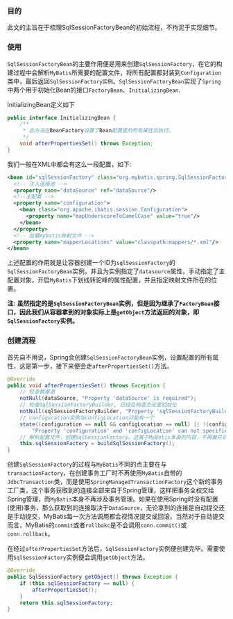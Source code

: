 ### 目的

此文的主旨在于梳理SqlSessionFactoryBean的初始流程，不拘泥于实现细节。

### 使用

`SqlSessionFactoryBean`的主要作用便是用来创建`SqlSessionFactory`，在它的构建过程中会解析`MyBatis`所需要的配置文件，将所有配置都封装到`Configuration`类中，最后返回`SqlSessionFactory实例`。`SqlSessionFactoryBean`实现了`Spring`中两个用于初始化Bean的接口`FactoryBean`、`InitializingBean`.

InitializingBean定义如下

```java
public interface InitializingBean {
	/**
	 * 此方法在BeanFactory设置了Bean配置里的所有属性后执行。
	 */
	void afterPropertiesSet() throws Exception;
}
```

我们一般在XML中都会有这么一段配置，如下:

```xml
<bean id="sqlSessionFactory" class="org.mybatis.spring.SqlSessionFactoryBean">
  <!-- 注入连接池 -->
  <property name="dataSource" ref="dataSource"/>
  <!--主配置 -->
  <property name="configuration">
    <bean class="org.apache.ibatis.session.Configuration">
      <property name="mapUnderscoreToCamelCase" value="true"/>
    </bean>
  </property>
  <!-- 加载mybatis映射文件 -->
  <property name="mapperLocations" value="classpath:mappers/*.xml"/>
</bean>
```

上述配置的作用就是让容器创建一个ID为`sqlSessionFactory`的`SqlSessionFactoryBean`实例，并且为实例指定了`datasource`属性，手动指定了主配置对象，开启`MyBatis`下划线转驼峰的属性配置，并且指定映射文件所在的位置。

**注:**
**虽然指定的是`SqlSessionFactoryBean`实例，但是因为继承了`FactoryBean`接口，因此我们从容器拿到的对象实际上是`getObject`方法返回的对象，即`SqlSessionFactory`实例。**

### 创建流程

首先自不用说，Spring会创建`SqlSessionFactoryBean`实例，设置配置的所有属性，这是第一步，接下来便会走`afterPropertiesSet()`方法。

```java
@Override
public void afterPropertiesSet() throws Exception {
    // 检查数据源
    notNull(dataSource, "Property 'dataSource' is required");
    // 检查SqlSessionFactoryBuilder, 已经在构造方法里初始化
    notNull(sqlSessionFactoryBuilder, "Property 'sqlSessionFactoryBuilder' is required");
    // configuration实例与configLocation只能有一个
    state((configuration == null && configLocation == null) || !(configuration != null &&          configLocation != null),
        "Property 'configuration' and 'configLocation' can not specified with together");
    // 解析配置文件，创建SqlSessionFactory。这属于MyBatis本身的内容，不再展开说明。
    this.sqlSessionFactory = buildSqlSessionFactory();
}
```

创建`SqlSessionFactory`的过程与`MyBatis`不同的点主要在与`transactionFactory`，在创建事务工厂时不再使用`MyBatis`自带的`JdbcTransaction`类，而是使用`SpringManagedTransactionFactory`这个新的事务工厂类，这个事务获取到的连接全部来自于Spring管理，这样把事务全权交给Spring管理，而`MyBatis`本身不再涉及事务管理。如果在使用Spring时没有配置(使用)事务，那么获取到的连接取决于`DataSource`，无论拿到的连接是自动提交还是手动提交，MyBatis每一次方法调用都会视情况提交或回滚。当然对于自动提交而言，MyBatis的`commit`或者`rollbakc`是不会调用`conn.commit()`或`conn.rollback`。

在经过`afterPropertiesSet`方法后，`SqlSessionFactory`实例便创建完毕。需要使用`SqlSessionFactory`实例便会调用`getObject`方法。

```java
@Override
public SqlSessionFactory getObject() throws Exception {
    if (this.sqlSessionFactory == null) {
        afterPropertiesSet();
    }
    return this.sqlSessionFactory;
}
```



